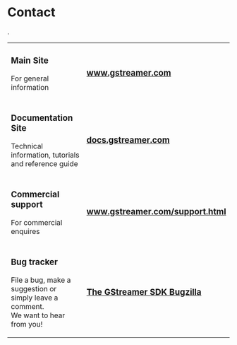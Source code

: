 # Contact

.

<table>
<colgroup>
<col width="50%" />
<col width="50%" />
</colgroup>
<tbody>
<tr class="odd">
<td><h3 id="Contact-MainSite">Main Site</h3>
<p>For general information</p></td>
<td><h3 id="Contact-wwwgstreamercom"><a href="http://www.gstreamer.com/" class="external-link">www.gstreamer.com</a></h3></td>
</tr>
<tr class="even">
<td><h3 id="Contact-DocumentationSite">Documentation Site</h3>
<p>Technical information, tutorials and reference guide</p></td>
<td><h3 id="Contact-docsgstreamercom"><a href="http://docs.gstreamer.com/" class="external-link">docs.gstreamer.com</a></h3></td>
</tr>
<tr class="odd">
<td><h3 id="Contact-Commercialsupport">Commercial support</h3>
<p>For commercial enquires</p></td>
<td><h3 id="Contact-wwwgstreamercomsupporthtml"><a href="http://www.gstreamer.com/contact.html" class="external-link">www.gstreamer.com/support.html</a></h3></td>
</tr>
<tr class="even">
<td><h3 id="Contact-Bugtracker">Bug tracker</h3>
<p>File a bug, make a suggestion or simply leave a comment.<br />
We want to hear from you!</p></td>
<td><h3 id="Contact-TheGStreamerSDKBugzilla"><a href="https://bugs.freedesktop.org/enter_bug.cgi?product=GStreamer%20SDK" class="external-link">The GStreamer SDK Bugzilla</a></h3></td>
</tr>
</tbody>
</table>
